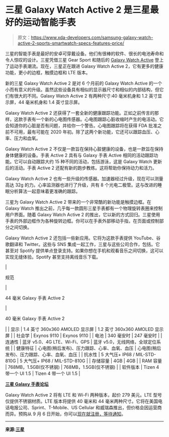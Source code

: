 # 三星 Galaxy Watch Active 2 是三星最好的运动智能手表

> 原文：<https://www.xda-developers.com/samsung-galaxy-watch-active-2-sports-smartwatch-specs-features-price/>

三星的智能手表是最好的安卓可穿戴设备。他们有很棒的软件、很长的电池寿命和令人惊叹的设计。三星凭借三星 Gear Sport 和随后的 [Galaxy Watch Active](https://www.xda-developers.com/samsung-galaxy-watch-active-galaxy-buds-galaxy-fit-official/) 登上了运动手表潮流。现在，三星正在跟进 Galaxy Watch Active 2，它有更多的健康功能，更小的边框，触摸边框和 LTE 版本。

新的三星 Galaxy Watch Active 2 是对 6 个月前的 Galaxy Watch Active 的一个小而有意义的升级。虽然这些设备具有相似的显示器尺寸和相似的内部结构，但它们有很大的不同。Galaxy Watch Active 2 有两种尺寸:40 毫米机身和 1.2 英寸显示屏，44 毫米机身和 1.4 英寸显示屏。

Galaxy Watch Active 2 还获得了一套全新的健康跟踪功能。正如之前传言的那样，这款手表有一个新的心电图传感器。心电图跟踪心脏收缩时产生的电活动。它会知道你的心脏是否有问题，并给你一个警告。心电图跟踪将在获得 FDA 批准之前不可用，最有可能在 2020 年初。除了这两个新功能，它还可以跟踪血压、心率、压力和血氧。

Galaxy Watch Active 2 不仅是一款旨在保持心脏健康的设备，也是一款旨在保持身体健康的设备。手表 Active 2 具有与 Galaxy 手表 Active 相同的活动跟踪功能。它可以自动跟踪大约 15 种不同的活动，包括游泳，这是 Galaxy Watch 更新后的活动。手表 Active 2 还配有新的跑步教练。这将帮助你保持动力和活力。

Galaxy Watch Active 2 也有一些升级的传感器。加速器经过升级，现在可以测量高达 32g 的力。心率监测器也进行了升级，共有 8 个光电二极管。这与改进的睡眠分析算法一起意味着更准确的跟踪。

三星为 Galaxy Watch Active 2 带来的一个非常酷的新功能是触摸边框。在 Galaxy Watch 推出之前，几乎每一款圆形三星手表都有一个物理旋转表圈来控制用户界面。随着 Galaxy Watch Active 2 的推出，它以新的方式回归。三星使用手表的外部边框作为各种旋转边框。你可以在手表外部移动手指，在页面或控制部分之间切换。

Galaxy Watch Active 2 还包括一些新应用。它将为这款手表提供 YouTube、谷歌翻译和 Twitter。这些与 SNS 集成一起工作，三星与这些公司合作，包括。它甚至对 Spotify 提供单点登录支持。如果你想在手机和观看音乐之间切换，这可以实现无缝体验。Spotify 甚至支持离线音乐下载。

| 

规范

 | 

44 毫米 Galaxy 手表 Active 2

 | 

40 毫米 Galaxy 手表 Active 2

 |
| 显示 | 1.4 英寸 360x360 AMOLED 显示屏 | 1.2 英寸 360x360 AMOLED 显示屏 |
| 社会学 | Exynos 9110 | Exynos 9110 |
| 电池 | 340 毫安时 | 247 毫安时 |
| 连通性 | 蓝牙 v5.0、4G LTE、Wi-Fi、GPS | 蓝牙 v5.0，无线网络，全球定位系统 |
| 健康特征 | 心电图(稍后发布)、压力跟踪、心率、血氧、血压 | 心电图(稍后发布)、压力跟踪、心率、血氧、血压 |
| 抗水性 | 5 大气压+ IP68 / MIL-STD-810G | 5 大气压+ IP68 / MIL-STD-810G |
| 存储容量 | 4GB | 4GB |
| RAM 容量 | 768MB，1.5GB(仅不锈钢) | 768MB，1.5GB(仅不锈钢) |
| 软件版本 | Tizen 4 带一个 UI 1.5 | Tizen 4 带一个 UI 1.5 |

[**三星 Galaxy 手表论坛**](https://forum.xda-developers.com/smartwatch/galaxy-watch)

Galaxy Watch Active 2 将有 LTE 和 Wi-Fi 两种版本，起价 279 美元。LTE 型号仅提供不锈钢材质。LTE 版本将提供 40 毫米和 44 毫米两种尺寸。它将在美国电话电报公司、Sprint、T-Mobile、US Cellular 和威瑞森推出，但价格会因运营商而异。预购从 9 月 6 日开始，你可以[现在就注册，等待通知](https://shop-links.co/link/?exclusive=1&publisher_slug=xda&article_name=The+Samsung+Galaxy+Watch+Active+2+is+Samsung%27s+latest+Smartwatch+for+Health+and+Fitness&article_url=https%3A%2F%2Fwww.xda-developers.com%2Fsamsung-galaxy-watch-active-2-sports-smartwatch-specs-features-price%2F&u1=UUxdaUeUpU25538&url=https%3A%2F%2Fwww.samsung.com%2Fus%2Fwatches%2Fgalaxy-watch4%2Fbuy%2F&ourl=https%3A%2F%2Fwww.samsung.com%2Fus%2Fmobile%2Fwearables%2Fgalaxy-watch-active-2%2F)。

* * *

**来源:[三星](https://www.samsungmobilepress.com/news/galaxy-watch-active2-designed-to-help-balance-wellness-with-upgraded-connectivity)**